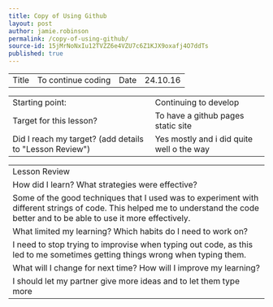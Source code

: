 ```yaml
---
title: Copy of Using Github
layout: post
author: jamie.robinson
permalink: /copy-of-using-github/
source-id: 15jMrNoNxIu12TVZZ6e4VZU7c6Z1KJX9oxafj4O7ddTs
published: true
---
```

<table>
  <tr>
    <td>Title</td>
    <td>To continue coding</td>
    <td>Date</td>
    <td>24.10.16</td>
  </tr>
</table>


<table>
  <tr>
    <td>Starting point:</td>
    <td>Continuing to develop </td>
  </tr>
  <tr>
    <td>Target for this lesson?</td>
    <td>To have a github pages static site</td>
  </tr>
  <tr>
    <td>Did I reach my target? 
(add details to "Lesson Review")</td>
    <td> Yes mostly and i did quite well o the way</td>
  </tr>
</table>


<table>
  <tr>
    <td>Lesson Review</td>
  </tr>
  <tr>
    <td>How did I learn? What strategies were effective? </td>
  </tr>
  <tr>
    <td>Some of the good techniques that I used was to experiment with different strings of code. This helped me to understand the code better and to be able to use it more effectively.</td>
  </tr>
  <tr>
    <td>What limited my learning? Which habits do I need to work on? </td>
  </tr>
  <tr>
    <td>I need to stop trying to improvise when typing out code, as this led to me sometimes getting things wrong when typing them.</td>
  </tr>
  <tr>
    <td>What will I change for next time? How will I improve my learning?</td>
  </tr>
  <tr>
    <td>I should let my partner give more ideas and to let them type more</td>
  </tr>
</table>



